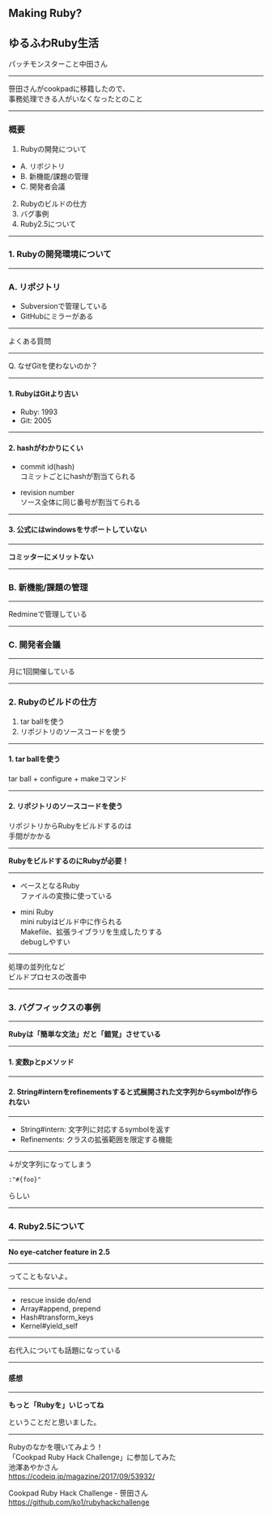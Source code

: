 ## Making Ruby?
## ゆるふわRuby生活

パッチモンスターこと中田さん

---

笹田さんがcookpadに移籍したので、  
事務処理できる人がいなくなったとのこと

---

### 概要

1. Rubyの開発について
  - A. リポジトリ
  - B. 新機能/課題の管理
  - C. 開発者会議
2. Rubyのビルドの仕方
3. バグ事例
4. Ruby2.5について

---

### 1. Rubyの開発環境について

---

### A. リポジトリ

- Subversionで管理している
- GitHubにミラーがある

---

よくある質問

---

Q. なぜGitを使わないのか？

---

#### 1. RubyはGitより古い

- Ruby: 1993  
- Git: 2005

---

#### 2. hashがわかりにくい

- commit id(hash)  
    コミットごとにhashが割当てられる

- revision number  
    ソース全体に同じ番号が割当てられる

---

#### 3. 公式にはwindowsをサポートしていない

---

**コミッターにメリットない**

---

### B. 新機能/課題の管理

---

Redmineで管理している

---

### C. 開発者会議

---

月に1回開催している

---

### 2. Rubyのビルドの仕方

1. tar ballを使う
2. リポジトリのソースコードを使う

---

#### 1. tar ballを使う

tar ball + configure + makeコマンド

---

#### 2. リポジトリのソースコードを使う

リポジトリからRubyをビルドするのは  
手間がかかる

---

**RubyをビルドするのにRubyが必要！**

---

- ベースとなるRuby  
    ファイルの変換に使っている

- mini Ruby  
    mini rubyはビルド中に作られる  
    Makefile、拡張ライブラリを生成したりする  
    debugしやすい

---

処理の並列化など  
ビルドプロセスの改善中

---

### 3. バグフィックスの事例

---

**Rubyは「簡単な文法」だと「錯覚」させている**

---

#### 1. 変数pとpメソッド

---

#### 2. String#internをrefinementsすると式展開された文字列からsymbolが作られない  

---

- String#intern: 文字列に対応するsymbolを返す
- Refinements: クラスの拡張範囲を限定する機能

---

↓が文字列になってしまう

```
:"#{foo}"
```

らしい

---

### 4. Ruby2.5について

---

**No eye-catcher feature in 2.5**

---

ってこともないよ。

---

- rescue inside do/end
- Array#append, prepend
- Hash#transform_keys
- Kernel#yield_self

---

右代入についても話題になっている

---

#### 感想

---

**もっと「Rubyを」いじってね**

ということだと思いました。

---

Rubyのなかを覗いてみよう！  
「Cookpad Ruby Hack Challenge」に参加してみた  
池澤あやかさん  
https://codeiq.jp/magazine/2017/09/53932/


Cookpad Ruby Hack Challenge - 笹田さん  
https://github.com/ko1/rubyhackchallenge
